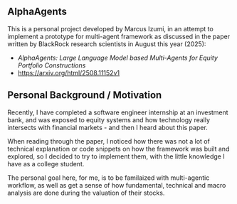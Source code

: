## AlphaAgents

This is a personal project developed by Marcus Izumi, in an attempt to implement a prototype for multi-agent framework as discussed in the paper written by BlackRock research scientists in August this year (2025):
- *AlphaAgents: Large Language Model based Multi-Agents for Equity Portfolio Constructions*
- https://arxiv.org/html/2508.11152v1

## Personal Background / Motivation

Recently, I have completed a software engineer internship at an investment bank, and was exposed to equity systems and how technology really intersects with financial markets - and then I heard about this paper.

When reading through the paper, I noticed how there was not a lot of technical explanation or code snippets on how the framework was built and explored, so I decided to try to implement them, with the little knowledge I have as a college student.

The personal goal here, for me, is to be familaized with multi-agentic workflow, as well as get a sense of how fundamental, technical and macro analysis are done during the valuation of their stocks.


